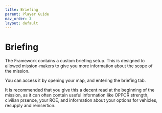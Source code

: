 ```yaml
---
title: Briefing        
parent: Player Guide
nav_order: 3
layout: default
---
```


# Briefing

The Framework contains a custom briefing setup. This is designed to allowed mission-makers to give you more information about the scope of the mission.

You can access it by opening your map, and entering the briefing tab.

It is recommended that you give this a decent read at the beginning of the mission, as it can often contain useful information like OPFOR strength, civilian prsence, your ROE, and information about your options for vehicles, resupply and reinsertion.
